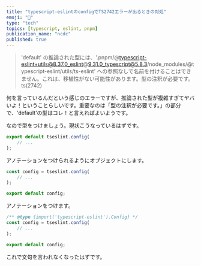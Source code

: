 ```yaml
---
title: "typescript-eslintのconfigでTS2742エラーが出るときの対処"
emoji: "🔧"
type: "tech"
topics: [typescript, eslint, pnpm]
publication_name: "ncdc"
published: true
---
```


> 'default' の推論された型には、'.pnpm/@typescript-eslint+utils@8.37.0_eslint@9.31.0_typescript@5.8.3/node_modules/@typescript-eslint/utils/ts-eslint' への参照なしで名前を付けることはできません。これは、移植性がない可能性があります。型の注釈が必要です。ts(2742)

何を言っているんだという感じのエラーですが、推論された型が複雑すぎてヤバいよ！ということらしいです。重要なのは「型の注釈が必要です。」の部分で、'default'の型はコレ！と言えればよいようです。

なので型をつけましょう。現状こうなっているはずです。

<!-- prettier-ignore -->
```js
export default tseslint.config(
    // ... 
);
```

アノテーションをつけられるようにオブジェクトにします。

<!-- prettier-ignore -->
```js
const config = tseslint.config(
    // ...
);

export default config;
```

アノテーションをつけます。

<!-- prettier-ignore -->
```js
/** @type {import('typescript-eslint').Config} */
const config = tseslint.config(
    // ...
);

export default config;
```

これで文句を言われなくなったはずです。
